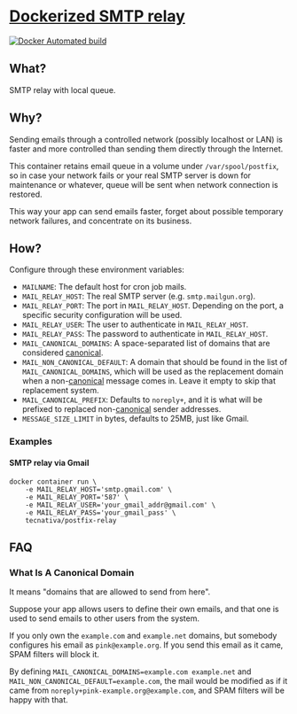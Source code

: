 # [Dockerized SMTP relay](https://hub.docker.com/r/tecnativa/postfix-relay)

[![Docker Automated build](https://img.shields.io/docker/automated/tecnativa/postfix-relay.svg)](https://hub.docker.com/r/tecnativa/postfix-relay/)

## What?

SMTP relay with local queue.

## Why?

Sending emails through a controlled network (possibly localhost or LAN) is
faster and more controlled than sending them directly through the Internet.

This container retains email queue in a volume under `/var/spool/postfix`, so
in case your network fails or your real SMTP server is down for maintenance
or whatever, queue will be sent when network connection is restored.

This way your app can send emails faster, forget about possible temporary
network failures, and concentrate on its business.

## How?

Configure through these environment variables:

- `MAILNAME`: The default host for cron job mails.
- `MAIL_RELAY_HOST`: The real SMTP server (e.g. `smtp.mailgun.org`).
- `MAIL_RELAY_PORT`: The port in `MAIL_RELAY_HOST`. Depending on the port,
  a specific security configuration will be used.
- `MAIL_RELAY_USER`: The user to authenticate in `MAIL_RELAY_HOST`.
- `MAIL_RELAY_PASS`: The password to authenticate in `MAIL_RELAY_HOST`.
- `MAIL_CANONICAL_DOMAINS`: A space-separated list of domains that are
  considered [canonical][].
- `MAIL_NON_CANONICAL_DEFAULT`: A domain that should be found in the list of
  `MAIL_CANONICAL_DOMAINS`, which will be used as the replacement domain when
  a non-[canonical][] message comes in. Leave it empty to skip that
  replacement system.
- `MAIL_CANONICAL_PREFIX`: Defaults to `noreply+`, and it is what will be
  prefixed to replaced non-[canonical][] sender addresses.
- `MESSAGE_SIZE_LIMIT` in bytes, defaults to 25MB, just like Gmail.

### Examples

#### SMTP relay via Gmail

    docker container run \
        -e MAIL_RELAY_HOST='smtp.gmail.com' \
        -e MAIL_RELAY_PORT='587' \
        -e MAIL_RELAY_USER='your_gmail_addr@gmail.com' \
        -e MAIL_RELAY_PASS='your_gmail_pass' \
        tecnativa/postfix-relay

## FAQ

### What Is A Canonical Domain

It means "domains that are allowed to send from here".

Suppose your app allows users to define their own emails, and that one is used
to send emails to other users from the system.

If you only own the `example.com` and `example.net` domains, but somebody
configures his email as `pink@example.org`. If you send this email as it came,
SPAM filters will block it.

By defining `MAIL_CANONICAL_DOMAINS=example.com example.net` and
`MAIL_NON_CANONICAL_DEFAULT=example.com`, the mail would be modified as if it
came from `noreply+pink-example.org@example.com`, and SPAM filters will
be happy with that.

[canonical]: #what-is-a-canonical-domain
